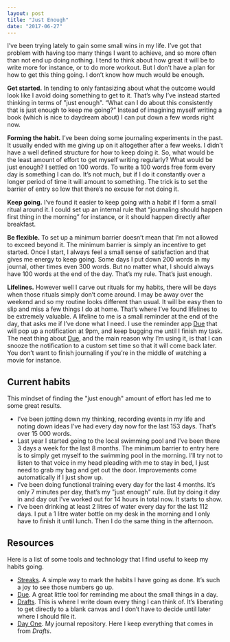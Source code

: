 ```yaml
---
layout: post
title: "Just Enough"
date: "2017-06-27"
---
```


I’ve been trying lately to gain some small wins in my life. I’ve got that problem with having too many things I want to achieve, and so more often than not end up doing nothing. I tend to think about how great it will be to write more for instance, or to do more workout. But I don’t have a plan for how to get this thing going. I don’t know how much would be enough.

**Get started.** In tending to only fantasizing about what the outcome would look like I avoid doing something to get to it. That’s why I’ve instead started thinking in terms of "just enough". “What can I do about this consistently that is just enough to keep me going?” Instead of imagining myself writing a book (which is nice to daydream about) I can put down a few words right now.

**Forming the habit.** I’ve been doing some journaling experiments in the past. It usually ended with me giving up on it altogether after a few weeks. I didn’t have a well defined structure for how to keep doing it. So, what would be the least amount of effort to get myself writing regularly? What would be just enough? I settled on 100 words. To write a 100 words free form every day is something I can do. It’s not much, but if I do it constantly over a longer period of time it will amount to something. The trick is to set the barrier of entry so low that there’s no excuse for not doing it.

**Keep going.** I’ve found it easier to keep going with a habit if I form a small ritual around it. I could set up an internal rule that “journaling should happen first thing in the morning” for instance, or it should happen directly after breakfast.

**Be flexible.** To set up a minimum barrier doesn’t mean that I’m not allowed to exceed beyond it. The minimum barrier is simply an incentive to get started. Once I start, I always feel a small sense of satisfaction and that gives me energy to keep going. Some days I put down 200 words in my journal, other times even 300 words. But no matter what, I should always have 100 words at the end of the day. That’s my rule. That’s just enough.

**Lifelines.** However well I carve out rituals for my habits, there will be days when those rituals simply don’t come around. I may be away over the weekend and so my routine looks different than usual. It will be easy then to slip and miss a few things I do at home. That’s where I’ve found lifelines to be extremely valuable. A lifeline to me is a small reminder at the end of the day, that asks me if I’ve done what I need. I use the reminder app [Due](http://www.dueapp.com/) that will pop up a notification at 9pm, and keep bugging me until I finish my task. The neat thing about [Due](http://www.dueapp.com/), and the main reason why I’m using it, is that I can snooze the notification to a custom set time so that it will come back later. You don’t want to finish journaling if you’re in the middle of watching a movie for instance.

## Current habits
This mindset of finding the "just enough" amount of effort has led me to some great results.

- I’ve been jotting down my thinking, recording events in my life and noting down ideas I’ve had every day now for the last 153 days. That’s over 15 000 words.
- Last year I started going to the local swimming pool and I’ve been there 3 days a week for the last 8 months. The minimum barrier to entry here is to simply get myself to the swimming pool in the morning. I’ll try not to listen to that voice in my head pleading with me to stay in bed, I just need to grab my bag and get out the door. Improvements come automatically if I just show up.
- I’ve been doing functional training every day for the last 4 months. It’s only 7 minutes per day, that’s my "just enough" rule. But by doing it day in and day out I’ve worked out for 14 hours in total now. It starts to show.
- I’ve been drinking at least 2 litres of water every day for the last 112 days. I put a 1 litre water bottle on my desk in the morning and I only have to finish it until lunch. Then I do the same thing in the afternoon.

## Resources
Here is a list of some tools and technology that I find useful to keep my habits going.

- [Streaks](https://streaksapp.com/). A simple way to mark the habits I have going as done. It’s such a joy to see those numbers go up.
- [Due](http://www.dueapp.com/). A great little tool for reminding me about the small things in a day.
- [Drafts](http://agiletortoise.com/drafts/). This is where I write down every thing I can think of. It’s liberating to get directly to a blank canvas and I don’t have to decide until later where I should file it.
- [Day One](http://dayoneapp.com/). My journal repository. Here I keep everything that comes in from *Drafts*.
